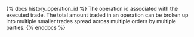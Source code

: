 {% docs history_operation_id %}
The operation id associated with the executed trade. The total amount traded in an operation can be broken up into multiple smaller trades spread across multiple orders by multiple parties.
{% enddocs %}
